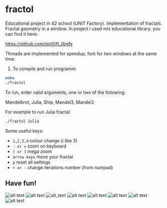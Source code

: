 # fractol
Educational project in 42 school (UNIT Factory). Implementation of fractals. Fractal geometry in a window.
In project i used mlx educational library. you can find it here:

https://github.com/qst0/ft_libgfx

Threads are implemented for speedup, fork for two windows at the same time.

1. To compile and run programm:
```bash
make
./fractol
```
To run, enter valid arguments, one or two of the following:

Mandelbrot, Julia, Ship, Mandel3, Mandel2

For example to run Julia fractal:
```bash
./fractol Julia
```
Some useful keys: 

* `1,2,3,4` colour change (i like 3)
* `- or =` zoom on keyboard
* `[ or ]` mega zoom
* `arrow keys` move your fractal
* `p` reset all settings
* `+ or -` change iterations number (from numpad)

 ## Have fun!

![alt text](https://github.com/Wantiklo/fractol/blob/master/screenshots/1.png)
![alt text](https://github.com/Wantiklo/fractol/blob/master/screenshots/Gif1(creal_c_imag_change).gif)
![alt_text](https://github.com/Wantiklo/fractol/blob/master/screenshots/Gif2.gif)
![alt text](https://github.com/Wantiklo/fractol/blob/master/screenshots/3.png)
![alt text](https://github.com/Wantiklo/fractol/blob/master/screenshots/4.png)
![alt text](https://github.com/Wantiklo/fractol/blob/master/screenshots/5.png)
![alt text](https://github.com/Wantiklo/fractol/blob/master/screenshots/6.png)
![alt text](https://github.com/Wantiklo/fractol/blob/master/screenshots/7.png)
